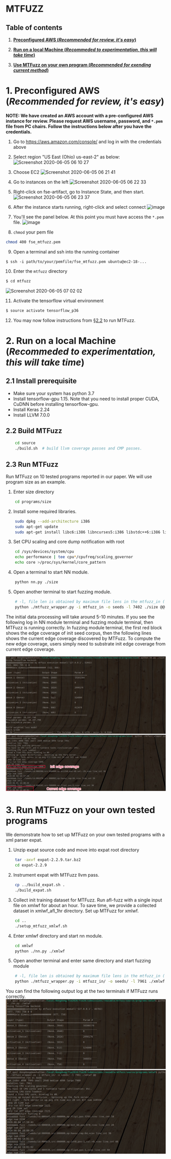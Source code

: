 # MTFUZZ

## Table of contents

1. **[Preconfigured AWS (_Recommended for review, it's easy_)](https://github.com/Dongdongshe/fse20/blob/master/submissions/reusable/mtfuzz/INSTALL.md#1-preconfigured-aws-recommended-for-review-its-easy)**

2. **[Run on a local Machine (_Recommeded to experimentation, this will take time_)](https://github.com/Dongdongshe/fse20/blob/master/submissions/reusable/mtfuzz/INSTALL.md#2-run-on-a-local-machine-recommeded-to-experimentation-this-will-take-time)**

3. **[Use MTFuzz on your own program (_Recommended for exending current method_)]()**

# 1. Preconfigured AWS (_Recommended for review, it's easy_)

**NOTE: We have created an AWS account with a pre-configured AWS instance for review. Please request AWS username, password, and `*.pem` file from PC chairs. Follow the instructions below after you have the credentials.**

1. Go to https://aws.amazon.com/console/ and log in with the credentials above

2. Select region "US East (Ohio) us-east-2" as below:
![Screenshot 2020-06-05 06 10 27](https://user-images.githubusercontent.com/1433964/83867347-4734d880-a6f7-11ea-9e9d-0cb59cd6afaf.png)

3. Choose EC2
![Screenshot 2020-06-05 06 21 41](https://user-images.githubusercontent.com/1433964/83867639-c0ccc680-a6f7-11ea-9e99-60050eb9c1cc.png)

4. Go to instances on the left
![Screenshot 2020-06-05 06 22 33](https://user-images.githubusercontent.com/1433964/83867691-d80bb400-a6f7-11ea-82bf-241d20cdfc35.png)

5. Right-click on fse-artifact, go to Instance State, and then start. 
![Screenshot 2020-06-05 06 23 37](https://user-images.githubusercontent.com/1433964/83868100-52d4cf00-a6f8-11ea-8118-99c48f9f62ae.png)

6. After the instance starts running, right-click and select connect
![image](https://user-images.githubusercontent.com/1433964/83868259-94657a00-a6f8-11ea-9cb3-787a2d26876b.png)

7. You'll see the panel below. At this point you must have access the `*.pem` file.
![image](https://user-images.githubusercontent.com/1433964/83868387-c7a80900-a6f8-11ea-8b16-0b3e8df58116.png)

8. `chmod` your pem file
```bash
chmod 400 fse_mtfuzz.pem
```

9. Open a terminal and ssh into the running container
```
$ ssh -i path/to/your/pemfile/fse_mtfuzz.pem ubuntu@ec2-18-...

```

10. Enter the `mtfuzz` directory
```bash 
$ cd mtfuzz
```
![Screenshot 2020-06-05 07 02 02](https://user-images.githubusercontent.com/1433964/83869371-7c8ef580-a6fa-11ea-83e4-e28795a38387.png)

11. Activate the tensorflow virtual environment
```bash
$ source activate tensorflow_p36
```

12. You may now follow instructions from [§2.2]() to run MTFuzz.

# 2. Run on a local Machine (_Recommeded to experimentation, this will take time_)

## 2.1 Install prerequisite
- Make sure your system has python 3.7
- Install tensorflow-gpu 1.15. Note that you need to install proper CUDA, CuDNN before installing tensorflow-gpu.
- Install Keras 2.24
- Install LLVM 7.0.0

## 2.2 Build MTFuzz
```bash
    cd source
    ./build.sh  # build llvm coverage passes and CMP passes.
```

## 2.3 Run MTFuzz
Run MTFuzz on 10 tested programs reported in our paper. We will use program size as an example.

1. Enter size directory
```bash
    cd programs/size
```
2. Install some required libraries.
```bash
    sudo dpkg --add-architecture i386
    sudo apt-get update
    sudo apt-get install libc6:i386 libncurses5:i386 libstdc++6:i386 lib32z1
```
3. Set CPU scaling and core dump notification with root
```bash
    cd /sys/devices/system/cpu
    echo performance | tee cpu*/cpufreq/scaling_governor
    echo core >/proc/sys/kernel/core_pattern
```
4. Open a terminal to start NN module.
```bash  
    python nn.py ./size 
```
5. Open another terminal to start fuzzing module.
```bash
    # -l, file len is obtained by maximum file lens in the mtfuzz_in ( ls -lS mtfuzz_in|head )
    python ./mtfuzz_wrapper.py -i mtfuzz_in -o seeds -l 7402 ./size @@
```
The initial data processing will take around 5-10 minutes. If you see the following log in NN module terminal and fuzzing module terminal, then MTFuzz is running correctly. In fuzzing module terminal, the first red block shows the edge coverage of init seed corpus, then the following lines shows the current edge coverage discovered by MTFuzz. To compute the new edge coverage, users simply need to substrate init edge coverage from current edge coverage. 

![image](https://github.com/Dongdongshe/fse20/blob/master/submissions/reusable/mtfuzz/nn_module.png?raw=true)
![image](https://github.com/Dongdongshe/fse20/blob/master/submissions/reusable/mtfuzz/fuzzing_module.png?raw=true)


# 3. Run MTFuzz on your own tested programs
We demonstrate how to set up MTFuzz on your own tested programs with a xml parser expat.
1. Unzip expat source code and move into expat root directory
```bash
    tar -axvf expat-2.2.9.tar.bz2
    cd expat-2.2.9
```
2.  Instrument expat with MTFuzz llvm pass.
```bash
    cp ../build_expat.sh .
    ./build_expat.sh
```
3. Collect init training dataset for MTFuzz. Run afl-fuzz with a single input file on xmlwf for about an hour. To save time, we provide a collected dataset in xmlwf_afl_1hr directory. Set up MTFuzz for xmlwf.
```bash
    cd ..
    ./setup_mtfuzz_xmlwf.sh
```
4. Enter xmlwf directory and start nn module.
```bash
    cd xmlwf
    python ./nn.py ./xmlwf
```
5. Open another terminal and enter same directory and start fuzzing module
```bash
    # -l, file len is obtained by maximum file lens in the mtfuzz_in ( ls -lS mtfuzz_in|head )
    python ./mtfuzz_wrapper.py -i mtfuzz_in/ -o seeds/ -l 7961 ./xmlwf @@
```
You can find the following output log at the two terminals if MTFuzz runs correctly.
![image](https://github.com/Dongdongshe/fse20/blob/master/submissions/reusable/mtfuzz/xmlwf_nn.png?raw=true)
![image](https://github.com/Dongdongshe/fse20/blob/master/submissions/reusable/mtfuzz/xmlwf_fuzz.png?raw=true)
